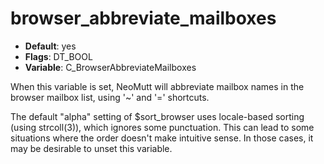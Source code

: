 # browser_abbreviate_mailboxes

- **Default**: yes
- **Flags**: DT_BOOL
- **Variable**: C_BrowserAbbreviateMailboxes

When this variable is set, NeoMutt will abbreviate mailbox
names in the browser mailbox list, using '~' and '='
shortcuts.

The default "alpha" setting of $sort_browser uses
locale-based sorting (using strcoll(3)), which ignores some
punctuation.  This can lead to some situations where the order
doesn't make intuitive sense.  In those cases, it may be
desirable to unset this variable.
